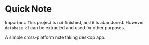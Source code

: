 # Quick Note

Important: This project is not finished, and it is abandoned. However `database.cl` can be extracted and used for other purposes.

A simple cross-platform note taking desktop app.
